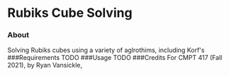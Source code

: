 # Rubiks Cube Solving
### About
Solving Rubiks cubes using a variety of aglrothims, including Korf's 
###Requirements
TODO
###Usage
TODO
###Credits
For CMPT 417 (Fall 2021), by Ryan Vansickle, 